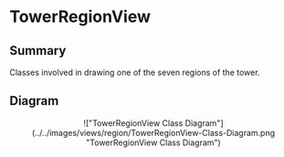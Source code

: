 # TowerRegionView

## Summary
Classes involved in drawing one of the seven regions of the tower.

## Diagram
<center>
!["TowerRegionView Class Diagram"](../../images/views/region/TowerRegionView-Class-Diagram.png "TowerRegionView Class Diagram")
</center>
